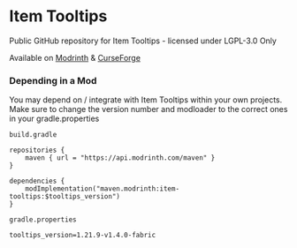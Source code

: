 # Item Tooltips

Public GitHub repository for Item Tooltips - licensed under LGPL-3.0 Only

Available on [Modrinth](https://modrinth.com/mod/item-tooltips) & [CurseForge](https://www.curseforge.com/minecraft/mc-mods/item-tooltips)

### Depending in a Mod

You may depend on / integrate with Item Tooltips within your own projects. Make sure to change the version number and modloader to the correct ones in your gradle.properties

`build.gradle`

```
repositories {
	maven { url = "https://api.modrinth.com/maven" }
}
```

```
dependencies {
	modImplementation("maven.modrinth:item-tooltips:$tooltips_version")
}
```

`gradle.properties`

```
tooltips_version=1.21.9-v1.4.0-fabric
```
